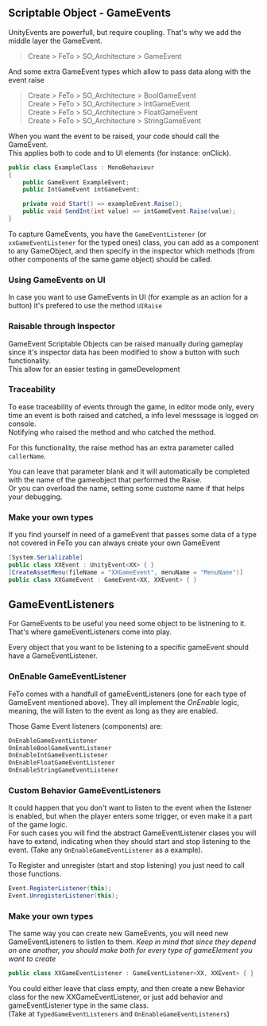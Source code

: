 ## Scriptable Object - GameEvents

UnityEvents are powerfull, but require coupling. That's why we add the middle layer the GameEvent.

> Create > FeTo > SO_Architecture > GameEvent  

And some extra GameEvent types which allow to pass data along with the event raise

> Create > FeTo > SO_Architecture > BoolGameEvent  
> Create > FeTo > SO_Architecture > IntGameEvent  
> Create > FeTo > SO_Architecture > FloatGameEvent  
> Create > FeTo > SO_Architecture > StringGameEvent  

When you want the event to be raised, your code should call the GameEvent.  
This applies both to code and to UI elements (for instance: onClick).

``` c#
public class ExampleClass : MonoBehaviour
{
    public GameEvent ExampleEvent;
    public IntGameEvent intGameEvent;

    private void Start() => exampleEvent.Raise();
    public void SendInt(int value) => intGameEvent.Raise(value);
}
```

To capture GameEvents, you have the `GameEventListener` (or `xxGameEventListener` for the typed ones) class, you can add as a component to any GameObject, and then specify in the inspector which methods (from other components of the same game object) should be called.

### Using GameEvents on UI

In case you want to use GameEvents in UI (for example as an action for a button) it's prefered to use the method `UIRaise`

### Raisable through Inspector

GameEvent Scriptable Objects can be raised manually during gameplay since it's inspector data has been modified to show a button with such functionality.  
This allow for an easier testing in gameDevelopment

### Traceability

To ease traceability of events through the game, in editor mode only, every time an event is both raised and catched, a info level messsage is logged on console.  
Notifying who raised the method and who catched the method.

For this functionality, the raise method has an extra parameter called `callerName`.  

You can leave that parameter blank and it will automatically be completed with the name of the gameobject that performed the Raise.  
Or you can overload the name, setting some custome name if that helps your debugging.

### Make your own types

If you find yourself in need of a gameEvent that passes some data of a type not covered in FeTo you can always create your own GameEvent

```C#
[System.Serializable]
public class XXEvent : UnityEvent<XX> { }
[CreateAssetMenu(fileName = "XXGameEvent", menuName = "MenuName")]
public class XXGameEvent : GameEvent<XX, XXEvent> { }
```

## GameEventListeners

For GameEvents to be useful you need some object to be listnening to it.
That's where gameEventListeners come into play.

Every object that you want to be listening to a specific gameEvent should have a GameEventListener.

### OnEnable GameEventListener

FeTo comes with a handfull of gameEventListeners (one for each type of GameEvent mentioned above).
They all implement the *OnEnable* logic, meaning, the will listen to the event as long as they are enabled.

Those Game Event listeners (components) are:
```c#
OnEnableGameEventListener
OnEnableBoolGameEventListener
OnEnableIntGameEventListener
OnEnableFloatGameEventListener
OnEnableStringGameEventListener
```

### Custom Behavior GameEventListeners

It could happen that you don't want to listen to the event when the listener is enabled, but when the player enters some trigger, or even make it a part of the game logic.   
For such cases you will find the abstract GameEventListener clases you will have to extend, indicating when they should start and stop listening to the event. (Take any `OnEnableGameEventListener` as a example).  

To Register and unregister (start and stop listening) you just need to call those functions.
```c#
Event.RegisterListener(this);
Event.UnregisterListener(this);
```

### Make your own types

The same way you can create new GameEvents, you will need new GameEventListeners to listlen to them.
*Keep in mind that since they depend on one another, you should make both for every type of gameElement you want to create*

```C#
public class XXGameEventListener : GameEventListener<XX, XXEvent> { }
```

You could either leave that class empty, and then create a new Behavior class for the new XXGameEventListener, or just add behavior and gameEventListener type in the same class.  
(Take at `TypedGameEventListeners` and `OnEnableGameEventListeners`)
